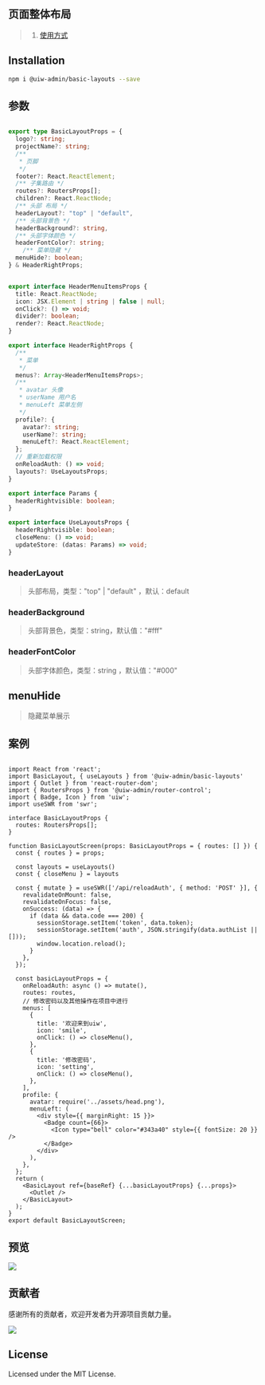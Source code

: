  页面整体布局
---
> 1. [使用方式](https://github.com/uiwjs/uiw-admin/blob/2bd741133b585f5bdd52c3f46cb24474420f1106/examples/base/src/layouts/BasicLayout.tsx)

## Installation

```bash
npm i @uiw-admin/basic-layouts --save
```

## 参数

```ts

export type BasicLayoutProps = {
  logo?: string;
  projectName?: string;
  /**
   * 页脚
   */
  footer?: React.ReactElement;
  /** 子集路由 */ 
  routes?: RoutersProps[];
  children?: React.ReactNode;
  /** 头部 布局 */
  headerLayout?: "top" | "default",
  /** 头部背景色 */
  headerBackground?: string,
  /** 头部字体颜色 */
  headerFontColor?: string;
    /** 菜单隐藏 */
  menuHide?: boolean;
} & HeaderRightProps;


export interface HeaderMenuItemsProps {
  title: React.ReactNode;
  icon: JSX.Element | string | false | null;
  onClick?: () => void;
  divider?: boolean;
  render?: React.ReactNode;
}

export interface HeaderRightProps {
  /**
   * 菜单
   */
  menus?: Array<HeaderMenuItemsProps>;
  /**
   * avatar 头像
   * userName 用户名
   * menuLeft 菜单左侧
   */
  profile?: {
    avatar?: string;
    userName?: string;
    menuLeft?: React.ReactElement;
  };
  // 重新加载权限
  onReloadAuth: () => void;
  layouts?: UseLayoutsProps;
}

export interface Params {
  headerRightvisible: boolean;
}

export interface UseLayoutsProps {
  headerRightvisible: boolean;
  closeMenu: () => void;
  updateStore: (datas: Params) => void;
}

```

### headerLayout

> 头部布局，类型："top" | "default" ，默认：default

### headerBackground

> 头部背景色，类型：string，默认值："#fff"

### headerFontColor

> 头部字体颜色，类型：string ，默认值："#000"

## menuHide 

> 隐藏菜单展示
 
## 案例

```tsx

import React from 'react';
import BasicLayout, { useLayouts } from '@uiw-admin/basic-layouts'
import { Outlet } from 'react-router-dom';
import { RoutersProps } from '@uiw-admin/router-control';
import { Badge, Icon } from 'uiw';
import useSWR from 'swr';

interface BasicLayoutProps {
  routes: RoutersProps[];
}

function BasicLayoutScreen(props: BasicLayoutProps = { routes: [] }) {
  const { routes } = props;

  const layouts = useLayouts()
  const { closeMenu } = layouts

  const { mutate } = useSWR(['/api/reloadAuth', { method: 'POST' }], {
    revalidateOnMount: false,
    revalidateOnFocus: false,
    onSuccess: (data) => {
      if (data && data.code === 200) {
        sessionStorage.setItem('token', data.token);
        sessionStorage.setItem('auth', JSON.stringify(data.authList || []));
        window.location.reload();
      }
    },
  });

  const basicLayoutProps = {
    onReloadAuth: async () => mutate(),
    routes: routes,
    // 修改密码以及其他操作在项目中进行
    menus: [
      {
        title: '欢迎来到uiw',
        icon: 'smile',
        onClick: () => closeMenu(),
      },
      {
        title: '修改密码',
        icon: 'setting',
        onClick: () => closeMenu(),
      },
    ],
    profile: {
      avatar: require('../assets/head.png'),
      menuLeft: (
        <div style={{ marginRight: 15 }}>
          <Badge count={66}>
            <Icon type="bell" color="#343a40" style={{ fontSize: 20 }} />
          </Badge>
        </div>
      ),
    },
  };
  return (
    <BasicLayout ref={baseRef} {...basicLayoutProps} {...props}>
      <Outlet />
    </BasicLayout>
  );
}
export default BasicLayoutScreen;
```

## 预览

![](https://user-images.githubusercontent.com/49544090/150921430-c7c7316a-af30-41b5-873f-1f3d86cc9d03.png)


## 贡献者

感谢所有的贡献者，欢迎开发者为开源项目贡献力量。

<a href="https://github.com/uiwjs/uiw-admin/graphs/contributors">
  <img src="https://uiwjs.github.io/uiw-admin/CONTRIBUTORS.svg" />
</a>

## License

Licensed under the MIT License.